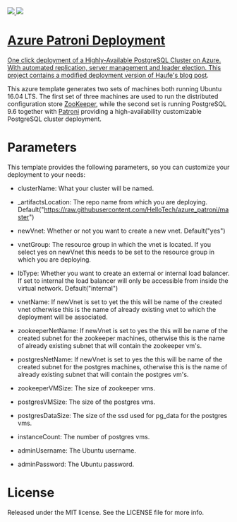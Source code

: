 <a href="https://portal.azure.com/#create/Microsoft.Template/uri/https%3A%2F%2Fraw.githubusercontent.com%2Fhellotech%2Fazure_patroni%2Fmaster%2Ftemplate.json" target="_blank">
    <img src="http://azuredeploy.net/deploybutton.png"/>
</a>
<a href="
http://armviz.io/#/?load=https%3A%2F%2Fraw.githubusercontent.com%2Fhellotech%2Fazure_patroni%2Fmaster%2Ftemplate.json" target="_blank">
    <img src="http://armviz.io/visualizebutton.png"/>

# Azure Patroni Deployment

One click deployment of a Highly-Available PostgreSQL Cluster on Azure. With automated replication, server management and leader election. This project contains a modified deployment version of Haufe's [blog post](http://dev.haufe.com/PostgreSQL-Cluster-Azure/).

This azure template generates two sets of machines both running Ubuntu 16.04 LTS. The first set of three machines are used to run the distributed configuration store [ZooKeeper](https://zookeeper.apache.org/), while the second set is running PostgreSQL 9.6 together with [Patroni](https://github.com/zalando/patroni) providing a high-availability customizable PostgreSQL cluster deployment.

# Parameters

This template provides the following parameters, so you can customize your deployment to your needs:


* clusterName: What your cluster will be named.

* _artifactsLocation: The repo name from which you are deploying. Default("https://raw.githubusercontent.com/HelloTech/azure_patroni/master")

* newVnet: Whether or not you want to create a new vnet. Default("yes")

* vnetGroup: The resource group in which the vnet is located. If you select yes on newVnet this needs to be set to the resource group in which you are deploying.

* lbType: Whether you want to create an external or internal load balancer. If set to internal the load balancer will only be accessible from inside the virtual network. Default("internal")

* vnetName: If newVnet is set to yet the this will be name of the created vnet otherwise this is the name of already existing vnet to which the deployment will be associated.

* zookeeperNetName: If newVnet is set to yes the this will be name of the created subnet for the zookeeper machines, otherwise this is the name of already existing subnet that will contain the zookeeper vm's.

* postgresNetName: If newVnet is set to yes the this will be name of the created subnet for the postgres machines, otherwise this is the name of already existing subnet that will contain the postgres vm's.

* zookeeperVMSize: The size of zookeeper vms.

* postgresVMSize: The size of the postgres vms.

* postgresDataSize: The size of the ssd used for pg_data for the postgres vms.

* instanceCount: The number of postgres vms.

* adminUsername: The Ubuntu username.

* adminPassword: The Ubuntu password.

# License

Released under the MIT license. See the LICENSE file for more info.